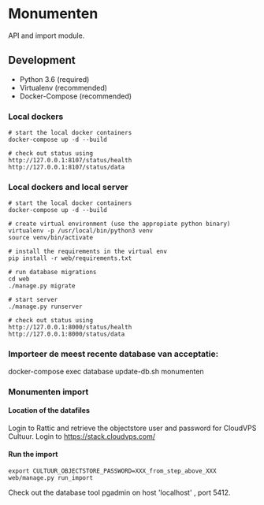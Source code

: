 # Monumenten

API and import  module.

## Development 

* Python 3.6 (required)
* Virtualenv (recommended)
* Docker-Compose (recommended)

    
### Local dockers
    # start the local docker containers
	docker-compose up -d --build
		
	# check out status using
	http://127.0.0.1:8107/status/health
	http://127.0.0.1:8107/status/data
	
### Local dockers and local server
    # start the local docker containers
	docker-compose up -d --build

	# create virtual environment (use the appropiate python binary)
	virtualenv -p /usr/local/bin/python3 venv
    source venv/bin/activate
    
    # install the requirements in the virtual env
    pip install -r web/requirements.txt
    
    # run database migrations
    cd web
    ./manage.py migrate
    
    # start server
    ./manage.py runserver
   
   	# check out status using
    http://127.0.0.1:8000/status/health
    http://127.0.0.1:8000/status/data

### Importeer de meest recente database van acceptatie:

docker-compose exec database update-db.sh monumenten

### Monumenten import

#### Location of the datafiles
Login to Rattic and retrieve the objectstore user and password for CloudVPS Cultuur.
Login to https://stack.cloudvps.com/

#### Run the import

    export CULTUUR_OBJECTSTORE_PASSWORD=XXX_from_step_above_XXX
    web/manage.py run_import
    
Check out the database tool pgadmin on host 'localhost' , port 5412.


